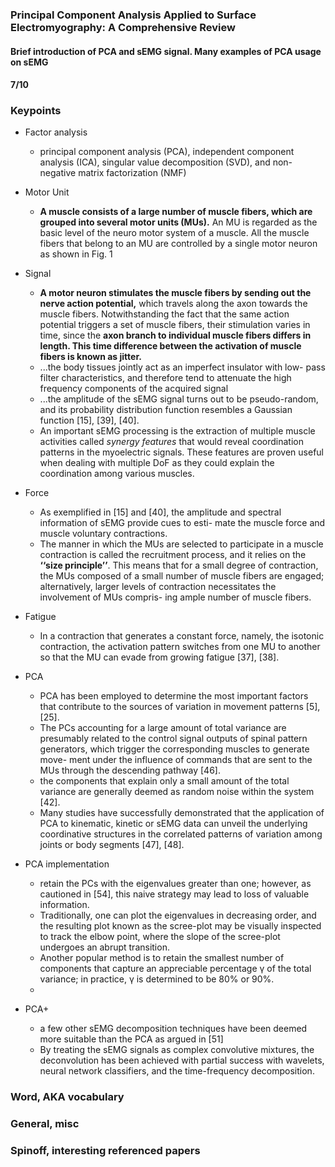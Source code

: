 ### Principal Component Analysis Applied to Surface Electromyography: A Comprehensive Review

#### Brief introduction of PCA and sEMG signal. Many examples of PCA usage on sEMG

#### 7/10

### Keypoints
* Factor analysis 
    * principal component analysis (PCA), independent component analysis (ICA), singular value decomposition (SVD), and non-negative matrix factorization (NMF) 


* Motor Unit
    * **A muscle consists of a large number of muscle fibers, which are grouped into several motor units (MUs).** An MU is regarded as the basic level of the neuro motor system of a muscle. All the muscle fibers that belong to an MU are controlled by a single motor neuron as shown in Fig. 1

* Signal
    * **A motor neuron stimulates the muscle fibers by sending out the nerve action potential,** which travels along the axon towards the muscle fibers. Notwithstanding the fact that the same action potential triggers a set of muscle fibers, their stimulation varies in time, since the **axon branch to individual muscle fibers differs in length. This time difference between the activation of muscle fibers is known as jitter.** 
    * ...the body tissues jointly act as an imperfect insulator with low- pass filter characteristics, and therefore tend to attenuate the high frequency components of the acquired signal 
    * ...the amplitude of the sEMG signal turns out to be pseudo-random, and its probability distribution function resembles a Gaussian function [15], [39], [40].
    * An important sEMG processing is the extraction of multiple muscle activities called *synergy features* that would reveal coordination patterns in the myoelectric signals. These features are proven useful when dealing with multiple DoF as they could explain the coordination among various muscles.
    

* Force
    * As exemplified in [15] and [40], the amplitude and spectral information of sEMG provide cues to esti- mate the muscle force and muscle voluntary contractions.
    * The manner in which the MUs are selected to participate in a muscle contraction is called the recruitment process, and it relies on the **‘‘size principle’’**. This means that for a small degree of contraction, the MUs composed of a small number of muscle fibers are engaged; alternatively, larger levels of contraction necessitates the involvement of MUs compris- ing ample number of muscle fibers.

* Fatigue
    *  In a contraction that generates a constant force, namely, the isotonic contraction, the activation pattern switches from one MU to another so that the MU can evade from growing fatigue [37], [38].

* PCA
    *  PCA has been employed to determine the most important factors that contribute to the sources of variation in movement patterns [5], [25].
    *  The PCs accounting for a large amount of total variance are presumably related to the control signal outputs of spinal pattern generators, which trigger the corresponding muscles to generate move- ment under the influence of commands that are sent to the MUs through the descending pathway [46]. 
    *  the components that explain only a small amount of the total variance are generally deemed as random noise within the system [42]. 
    *   Many studies have successfully demonstrated that the application of PCA to kinematic, kinetic or sEMG data can unveil the underlying coordinative structures in the correlated patterns of variation among joints or body segments [47], [48].

* PCA implementation
    * retain the PCs with the eigenvalues greater than one; however, as cautioned in [54], this naive strategy may lead to loss of valuable information.
    * Traditionally, one can plot the eigenvalues in decreasing order, and the resulting plot known as the scree-plot may be visually inspected to track the elbow point, where the slope of the scree-plot undergoes an abrupt transition. 
    * Another popular method is to retain the smallest number of components that capture an appreciable percentage γ of the total variance; in practice, γ is determined to be 80% or 90%.
    * 

* PCA+
    *  a few other sEMG decomposition techniques have been deemed more suitable than the PCA as argued in [51] 
    *  By treating the sEMG signals as complex convolutive mixtures, the deconvolution has been achieved with partial success with wavelets, neural network classifiers, and the time-frequency decomposition. 

### Word, AKA vocabulary

### General, misc

### Spinoff, interesting referenced papers
